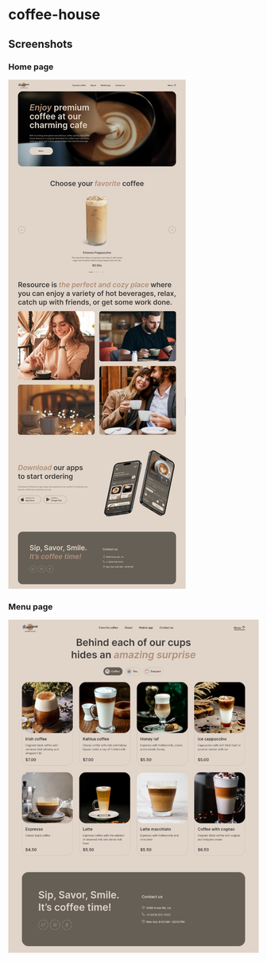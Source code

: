 # coffee-house

## Screenshots

### Home page
![home_page](screenshots/home-page.png)

### Menu page

![menu_page](screenshots/menu-page.png)